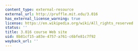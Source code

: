 ```yaml
---
content_type: external-resource
external_url: http://pruffle.mit.edu/3.016
has_external_license_warning: true
license: https://en.wikipedia.org/wiki/All_rights_reserved
status: ''
title: 3.016 course Web site
uid: 8b81cf15-a83e-4757-a761-c6bfe81c7f92
wayback_url: ''
---
```

